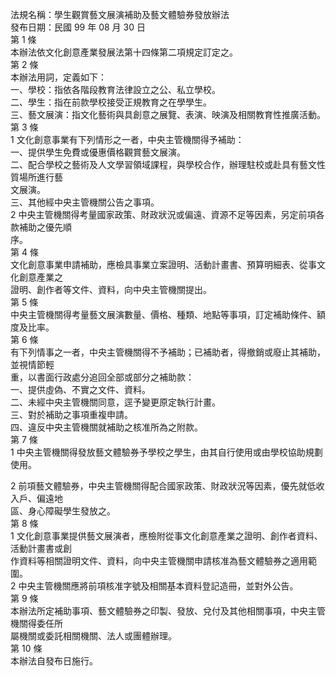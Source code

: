 法規名稱：學生觀賞藝文展演補助及藝文體驗券發放辦法  
發布日期：民國 99 年 08 月 30 日  
第 1 條  
本辦法依文化創意產業發展法第十四條第二項規定訂定之。  
第 2 條  
本辦法用詞，定義如下：  
一、學校：指依各階段教育法律設立之公、私立學校。  
二、學生：指在前款學校接受正規教育之在學學生。  
三、藝文展演：指文化藝術與具創意之展覽、表演、映演及相關教育性推廣活動。  
第 3 條  
1 文化創意事業有下列情形之一者，中央主管機關得予補助：  
一、提供學生免費或優惠價格觀賞藝文展演。  
二、配合學校之藝術及人文學習領域課程，與學校合作，辦理駐校或赴具有藝文性質場所進行藝  
文展演。  
三、其他經中央主管機關公告之事項。  
2 中央主管機關得考量國家政策、財政狀況或偏遠、資源不足等因素，另定前項各款補助之優先順  
序。  
第 4 條  
文化創意事業申請補助，應檢具事業立案證明、活動計畫書、預算明細表、從事文化創意產業之  
證明、創作者等文件、資料，向中央主管機關提出。  
第 5 條  
中央主管機關得考量藝文展演數量、價格、種類、地點等事項，訂定補助條件、額度及比率。  
第 6 條  
有下列情事之一者，中央主管機關得不予補助；已補助者，得撤銷或廢止其補助，並視情節輕  
重，以書面行政處分追回全部或部分之補助款：  
一、提供虛偽、不實之文件、資料。  
二、未經中央主管機關同意，逕予變更原定執行計畫。  
三、對於補助之事項重複申請。  
四、違反中央主管機關就補助之核准所為之附款。  
第 7 條  
1 中央主管機關得發放藝文體驗券予學校之學生，由其自行使用或由學校協助規劃使用。  


2 前項藝文體驗券，中央主管機關得配合國家政策、財政狀況等因素，優先就低收入戶、偏遠地  
區、身心障礙學生發放之。  
第 8 條  
1 文化創意事業提供藝文展演者，應檢附從事文化創意產業之證明、創作者資料、活動計畫書或創  
作資料等相關證明文件、資料，向中央主管機關申請核准為藝文體驗券之適用範圍。  
2 中央主管機關應將前項核准字號及相關基本資料登記造冊，並對外公告。  
第 9 條  
本辦法所定補助事項、藝文體驗券之印製、發放、兌付及其他相關事項，中央主管機關得委任所  
屬機關或委託相關機關、法人或團體辦理。  
第 10 條  
本辦法自發布日施行。  



